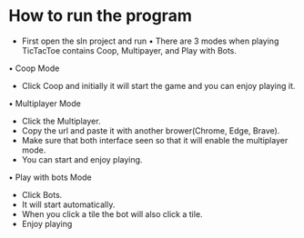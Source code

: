 # How to run the program

- First open the sln project and run
• There are 3 modes when playing TicTacToe contains Coop, Multipayer, and Play with Bots.

• Coop Mode
- Click Coop and initially it will start the game and you can enjoy playing it.

• Multiplayer Mode
- Click the Multiplayer.
- Copy the url and paste it with another brower(Chrome, Edge, Brave).
- Make sure that both interface seen so that it will enable the multiplayer mode.
- You can start and enjoy playing.

• Play with bots Mode
- Click Bots.
- It will start automatically.
- When you click a tile the bot will also click a tile.
- Enjoy playing
